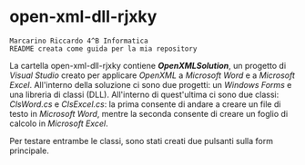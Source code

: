 # open-xml-dll-rjxky
```
Marcarino Riccardo 4^B Informatica
README creata come guida per la mia repository
```
La cartella open-xml-dll-rjxky contiene _**OpenXMLSolution**_, un progetto di _Visual Studio_ creato per applicare _OpenXML_ a _Microsoft Word_ e a _Microsoft Excel_. All'interno della soluzione ci sono due progetti: un _Windows Forms_ e una libreria di classi (DLL). All'interno di quest'ultima ci sono due classi: _ClsWord.cs_ e _ClsExcel.cs_: la prima consente di andare a creare un file di testo in _Microsoft Word_, mentre la seconda consente di creare un foglio di calcolo in _Microsoft Excel_.

Per testare entrambe le classi, sono stati creati due pulsanti sulla form principale.
